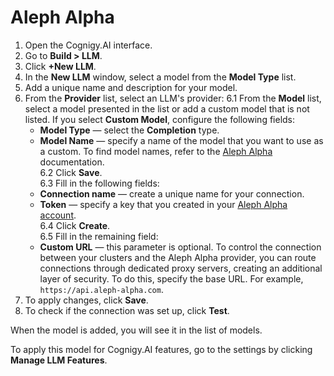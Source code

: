 
# Aleph Alpha

1. Open the Cognigy.AI interface.
2. Go to **Build > LLM**.
3. Click **+New LLM**.
4. In the **New LLM** window, select a model from the **Model Type** list.
5. Add a unique name and description for your model.
6. From the **Provider** list, select an LLM's provider:
6.1 From the **Model** list, select a model presented in the list or add a custom model that is not listed. If you select **Custom Model**, configure the following fields:<br>
    - **Model Type** — select the **Completion** type.<br>
    - **Model Name** — specify a name of the model that you want to use as a custom. To find model names, refer to the [Aleph Alpha](https://docs.aleph-alpha.com/docs/Deprecated%20Luminous/Deprecated-Luminous/model-card/) documentation.<br>
  6.2 Click **Save**.<br>
  6.3 Fill in the following fields:<br>
    - **Connection name** — create a unique name for your connection.<br>
    - **Token** — specify a key that you created in your [Aleph Alpha account](https://docs.aleph-alpha.com/docs/account/).<br>
  6.4 Click **Create**.<br>
  6.5 Fill in the remaining field:<br>
    - **Custom URL** — this parameter is optional. To control the connection between your clusters and the Aleph Alpha provider, you can route connections through dedicated proxy servers, creating an additional layer of security. To do this, specify the base URL. For example, `https://api.aleph-alpha.com`.
7. To apply changes, click **Save**.
8. To check if the connection was set up, click **Test**.

When the model is added, you will see it in the list of models.

To apply this model for Cognigy.AI features, go to the settings by clicking **Manage LLM Features**.